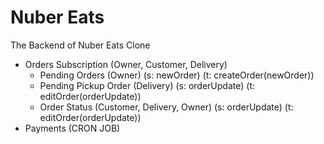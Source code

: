 # Nuber Eats

The Backend of Nuber Eats Clone

- Orders Subscription (Owner, Customer, Delivery)
  - Pending Orders (Owner) (s: newOrder) (t: createOrder(newOrder))
  - Pending Pickup Order (Delivery) (s: orderUpdate) (t: editOrder(orderUpdate))
  - Order Status (Customer, Delivery, Owner) (s: orderUpdate) (t: editOrder(orderUpdate))
- Payments (CRON JOB)
